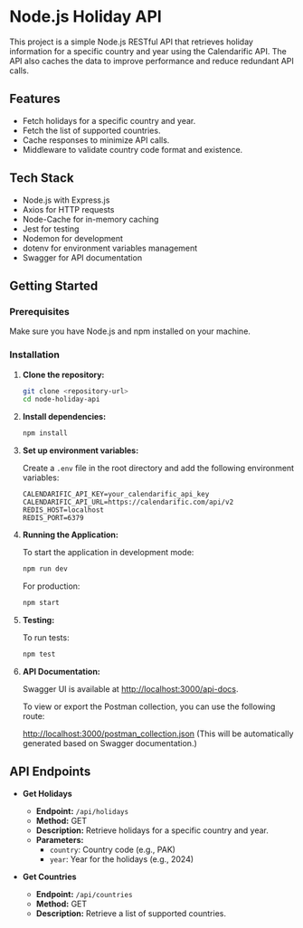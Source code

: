 # Node.js Holiday API

This project is a simple Node.js RESTful API that retrieves holiday information for a specific country and year using the Calendarific API. The API also caches the data to improve performance and reduce redundant API calls.

## Features

- Fetch holidays for a specific country and year.
- Fetch the list of supported countries.
- Cache responses to minimize API calls.
- Middleware to validate country code format and existence.

## Tech Stack

- Node.js with Express.js
- Axios for HTTP requests
- Node-Cache for in-memory caching
- Jest for testing
- Nodemon for development
- dotenv for environment variables management
- Swagger for API documentation

## Getting Started

### Prerequisites

Make sure you have Node.js and npm installed on your machine.

### Installation

1. **Clone the repository:**

   ```bash
   git clone <repository-url>
   cd node-holiday-api
   ```

2. **Install dependencies:**

   ```bash
   npm install
   ```

3. **Set up environment variables:**

   Create a `.env` file in the root directory and add the following environment variables:

   ```env
   CALENDARIFIC_API_KEY=your_calendarific_api_key
   CALENDARIFIC_API_URL=https://calendarific.com/api/v2
   REDIS_HOST=localhost
   REDIS_PORT=6379
   ```

4. **Running the Application:**

   To start the application in development mode:

   ```bash
   npm run dev
   ```

   For production:

   ```bash
   npm start
   ```

5. **Testing:**

   To run tests:

   ```bash
   npm test
   ```

6. **API Documentation:**

   Swagger UI is available at [http://localhost:3000/api-docs](http://localhost:3000/api-docs).

   To view or export the Postman collection, you can use the following route:

   [http://localhost:3000/postman_collection.json](http://localhost:3000/postman_collection.json) (This will be automatically generated based on Swagger documentation.)

## API Endpoints

- **Get Holidays**

  - **Endpoint:** `/api/holidays`
  - **Method:** GET
  - **Description:** Retrieve holidays for a specific country and year.
  - **Parameters:**
    - `country`: Country code (e.g., PAK)
    - `year`: Year for the holidays (e.g., 2024)

- **Get Countries**
  - **Endpoint:** `/api/countries`
  - **Method:** GET
  - **Description:** Retrieve a list of supported countries.
